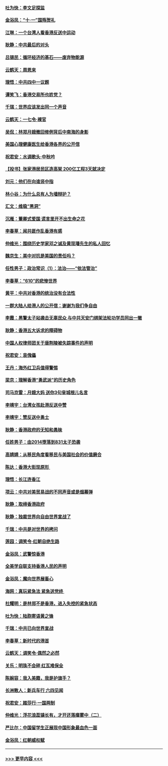 #### [吐为快：李文足探监](../pages/nsc993/n11509622.md?t=09100044) 
#### [金浴凤：“十‧一”国殇贺礼](../pages/nsc993/n11509593.md?t=09100044) 
#### [江琳：一个台湾人看香港反送中运动](../pages/nsc993/n11509211.md?t=09100044) 
#### [耿静：中共最后的对头](../pages/nsc993/n11508308.md?t=09100044) 
#### [吕锡民：循环经济的基石——废弃物能源](../pages/nsc993/n11508212.md?t=09100044) 
#### [云鹤天：周恩来](../pages/nsc993/n11508055.md?t=09100044) 
#### [理悟：中共四中一议题](../pages/nsc993/n11507782.md?t=09100044) 
#### [谭笑飞：香港交易所也姓党？](../pages/nsc993/n11507753.md?t=09100044) 
#### [千瑞：世界应该发出同一个声音](../pages/nsc993/n11507290.md?t=09100044) 
#### [云鹤天：一七令‧裸官](../pages/nsc993/n11507177.md?t=09100044) 
#### [吴侃：林郑月娥撤回修例背后中南海的身影](../pages/nsc993/n11506876.md?t=09100044) 
#### [美国心理健康医生给香港各界的公开信](../pages/nsc993/n11506809.md?t=09100044) 
#### [祝君安：水调歌头‧中秋吟](../pages/nsc993/n11506758.md?t=09100044) 
#### [【投书】张家港居民区造高架 200亿工程3天就决定](../pages/nsc993/n11506682.md?t=09100044) 
#### [刘元：他们在向谁竖中指](../pages/nsc993/n11505384.md?t=09100044) 
#### [林小谷：为什么总有人为墙辩护？](../pages/nsc993/n11505226.md?t=09100044) 
#### [汇文：维稳“黑洞”](../pages/nsc993/n11504347.md?t=09100044) 
#### [沉雁：董卿式爱国 谎言里开不出生命之花](../pages/nsc993/n11503215.md?t=09100044) 
#### [李春草：闻共匪作乱香港有感](../pages/nsc993/n11503072.md?t=09100044) 
#### [仲维光：围绕历史学家邓之诚及黄现璠先生的私人回忆](../pages/nsc993/n11501330.md?t=09100044) 
#### [魏京生：美中对抗是美国的责任吗？](../pages/nsc993/n11500723.md?t=09100044) 
#### [任性男子：政治常识（1）：法治——“依法管治”](../pages/nsc993/n11500791.md?t=09100044) 
#### [李春草：“610”的悲惨世界](../pages/nsc993/n11501141.md?t=09100044) 
#### [黄平：中共对香港的统治没有合法性](../pages/nsc993/n11499473.md?t=09100044) 
#### [一群大陆人给港人的公开信：谢谢为我们争自由](../pages/nsc993/n11500402.md?t=09100044) 
#### [李霞：黑警太子站袭击无辜民众 与中共天安门绑架法轮功学员同出一辙](../pages/nsc993/n11499805.md?t=09100044) 
#### [耿静：香港五大诉求的障碍物](../pages/nsc993/n11497578.md?t=09100044) 
#### [中国人权律师团关于唐荆陵被失踪事件的声明](../pages/nsc993/n11500014.md?t=09100044) 
#### [祝君安：哀傀儡](../pages/nsc993/n11499776.md?t=09100044) 
#### [王丹：海外红卫兵值得警惕](../pages/nsc993/n11498138.md?t=09100044) 
#### [梁京：理解香港“勇武派”的历史角色](../pages/nsc993/n11498006.md?t=09100044) 
#### [司马京雷：月娥大妈  送你3句皇城根儿名言](../pages/nsc993/n11497885.md?t=09100044) 
#### [李靖宇：台湾女孩赴港反送中赞](../pages/nsc993/n11497721.md?t=09100044) 
#### [李靖宇：赞反送中勇士](../pages/nsc993/n11497452.md?t=09100044) 
#### [耿静：香港政府的无知和愚昧](../pages/nsc993/n11494238.md?t=09100044) 
#### [任姓男子：由2014堕落到831太子恐袭](../pages/nsc993/n11496683.md?t=09100044) 
#### [高婧婧：从移民角度看移民与美国社会的价值磨合](../pages/nsc993/n11495757.md?t=09100044) 
#### [陈达：香港大街现原形 ](../pages/nsc993/n11495441.md?t=09100044) 
#### [理悟：长江连香江](../pages/nsc993/n11495377.md?t=09100044) 
#### [项云：中共对美贸易战的不同声音或是烟幕弹](../pages/nsc993/n11494929.md?t=09100044) 
#### [耿静：取缔香港政府](../pages/nsc993/n11494218.md?t=09100044) 
#### [耿静：独裁世界向自由世界宣战了](../pages/nsc993/n11494190.md?t=09100044) 
#### [千瑞：中共是对世界的拷问](../pages/nsc993/n11493021.md?t=09100044) 
#### [莲园：调笑令‧红朝自绝生路](../pages/nsc993/n11493011.md?t=09100044) 
#### [金浴凤：武警惊香港](../pages/nsc993/n11492994.md?t=09100044) 
#### [全美学自联支持香港人民的声明](../pages/nsc993/n11492630.md?t=09100044) 
#### [金浴凤：魔向世界展畜心](../pages/nsc993/n11492599.md?t=09100044) 
#### [海网：真玩紧急法 紧急送党终 ](../pages/nsc993/n11492535.md?t=09100044) 
#### [杜耀明：是林郑不是香港，进入失控的紧急状态](../pages/nsc993/n11491420.md?t=09100044) 
#### [吐为快：陆胞寄语黄之锋](../pages/nsc993/n11491117.md?t=09100044) 
#### [千瑞：中共已向世界宣战](../pages/nsc993/n11490123.md?t=09100044) 
#### [李春草：新时代的港首](../pages/nsc993/n11489864.md?t=09100044) 
#### [云鹤天：调笑令·偶然之必然](../pages/nsc993/n11489701.md?t=09100044) 
#### [关乐：明珠不会碎 红瓦难保全](../pages/nsc993/n11489647.md?t=09100044) 
#### [陈婉容：我入美籍，我是护旗手？](../pages/nsc993/n11487908.md?t=09100044) 
#### [长洲散人：新兵车行 六四见闻](../pages/nsc993/n11487729.md?t=09100044) 
#### [祝君安：踏莎行‧一国两制](../pages/nsc993/n11487699.md?t=09100044) 
#### [仲维光：浮花浪蕊镇长有，才开还落瘴雾中（二）](../pages/nsc993/n11483286.md?t=09100044) 
#### [严比尔：中国留学生正展现中国形象最血色一面](../pages/nsc993/n11485145.md?t=09100044) 
#### [金浴凤：红朝威权赋](../pages/nsc993/n11485191.md?t=09100044) 

----
#### [ >>> 更早内容 <<< ](../indexes/nsc993-earlier.md)
